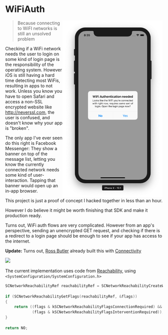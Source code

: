 # WiFiAuth

<img src="screenshot.png" width="320" align="right" />

> Because connecting to WiFI networks is still an unsolved problem

Checking if a WiFi network needs the user to login on some kind of login page is the responsibility of the operating system. However iOS is still having a hard time detecting most WiFis, resulting in apps to not work. Unless you know you have to open Safari and access a non-SSL encrypted website like http://neverssl.com, the user is confused, and doesn't know why your app is "broken".

The only app I've ever seen do this right is Facebook Messenger: They show a banner on top of the message list, letting you know the currently connected network needs some kind of user-interaction. Tapping that banner would open up an in-app browser.

This project is just a proof of concept I hacked together in less than an hour. 

However I do believe it might be worth finishing that SDK and make it production ready. 

Turns out, WiFi auth flows are very complicated. However from an app's perspective, sending an unencrypted GET request, and checking if there is a redirect to a login page should be enough to see if your app has access to the internet.

**Update:** Turns out, [Ross Butler](https://github.com/rwbutler/) already built this with [Connectivity](https://github.com/rwbutler/Connectivity)

<a href="https://developer.apple.com/library/archive/documentation/NetworkingInternet/Conceptual/Hotspot_Network_Subsystem_Guide/Contents/AuthStateMachine.html#//apple_ref/doc/uid/TP40016639-CH2-SW1">
  <img src="https://developer.apple.com/library/archive/documentation/NetworkingInternet/Conceptual/Hotspot_Network_Subsystem_Guide/Art/HotspotHelper1_2x.png" />
</a>

The current implementation uses code from [Reachability](https://github.com/tonymillion/Reachability), using `<SystemConfiguration/SystemConfiguration.h>`

```objective-c
SCNetworkReachabilityRef reachabilityRef = SCNetworkReachabilityCreateWithAddress(kCFAllocatorDefault, (const struct sockaddr*)hostAddress);

if (SCNetworkReachabilityGetFlags(reachabilityRef, &flags))
{
    return ((flags & kSCNetworkReachabilityFlagsConnectionRequired) &&
            (flags & kSCNetworkReachabilityFlagsInterventionRequired));
}

return NO;
```
